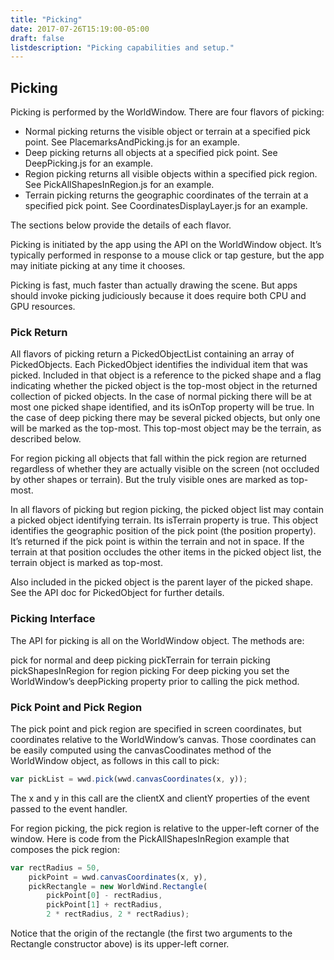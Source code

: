 ```yaml
---
title: "Picking"
date: 2017-07-26T15:19:00-05:00
draft: false
listdescription: "Picking capabilities and setup."
---
```


## Picking

Picking is performed by the WorldWindow. There are four flavors of picking:

- Normal picking returns the visible object or terrain at a specified pick point. See PlacemarksAndPicking.js for an example.
- Deep picking returns all objects at a specified pick point. See DeepPicking.js for an example.
- Region picking returns all visible objects within a specified pick region. See PickAllShapesInRegion.js for an example.
- Terrain picking returns the geographic coordinates of the terrain at a specified pick point. See CoordinatesDisplayLayer.js for an example.

The sections below provide the details of each flavor.

Picking is initiated by the app using the API on the WorldWindow object. It’s typically performed in response to a mouse click or tap gesture, but the app may initiate picking at any time it chooses.

Picking is fast, much faster than actually drawing the scene. But apps should invoke picking judiciously because it does require both CPU and GPU resources.

### Pick Return

All flavors of picking return a PickedObjectList containing an array of PickedObjects. Each PickedObject identifies the individual item that was picked. Included in that object is a reference to the picked shape and a flag indicating whether the picked object is the top-most object in the returned collection of picked objects. In the case of normal picking there will be at most one picked shape identified, and its isOnTop property will be true. In the case of deep picking there may be several picked objects, but only one will be marked as the top-most. This top-most object may be the terrain, as described below.

For region picking all objects that fall within the pick region are returned regardless of whether they are actually visible on the screen (not occluded by other shapes or terrain). But the truly visible ones are marked as top-most.

In all flavors of picking but region picking, the picked object list may contain a picked object identifying terrain. Its isTerrain property is true. This object identifies the geographic position of the pick point (the position property). It’s returned if the pick point is within the terrain and not in space. If the terrain at that position occludes the other items in the picked object list, the terrain object is marked as top-most.

Also included in the picked object is the parent layer of the picked shape. See the API doc for PickedObject for further details.

### Picking Interface

The API for picking is all on the WorldWindow object. The methods are:

pick for normal and deep picking
pickTerrain for terrain picking
pickShapesInRegion for region picking
For deep picking you set the WorldWindow’s deepPicking property prior to calling the pick method.

### Pick Point and Pick Region

The pick point and pick region are specified in screen coordinates, but coordinates relative to the WorldWindow’s canvas. Those coordinates can be easily computed using the canvasCoodinates method of the WorldWindow object, as follows in this call to pick:

```javascript
var pickList = wwd.pick(wwd.canvasCoordinates(x, y));
```

The x and y in this call are the clientX and clientY properties of the event passed to the event handler.

For region picking, the pick region is relative to the upper-left corner of the window. Here is code from the PickAllShapesInRegion example that composes the pick region:

```javascript
var rectRadius = 50,
    pickPoint = wwd.canvasCoordinates(x, y),
    pickRectangle = new WorldWind.Rectangle(
        pickPoint[0] - rectRadius,
        pickPoint[1] + rectRadius,
        2 * rectRadius, 2 * rectRadius);
```

Notice that the origin of the rectangle (the first two arguments to the Rectangle constructor above) is its upper-left corner.